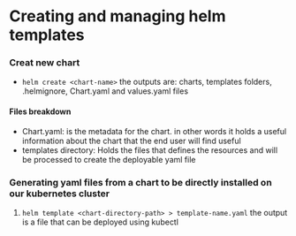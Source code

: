 # Creating and managing helm templates

### Creat new chart
- `helm create <chart-name>` the outputs are: charts, templates folders, .helmignore, Chart.yaml and values.yaml files

#### Files breakdown
- Chart.yaml: is the metadata for the chart. in other words it holds a useful information about the chart that the end user will find useful
- templates directory: Holds the files that defines the resources and will be processed to create the deployable yaml file

### Generating yaml files from a chart to be directly installed on our kubernetes cluster
1. `helm template <chart-directory-path> > template-name.yaml` the output is a file that can be deployed using kubectl